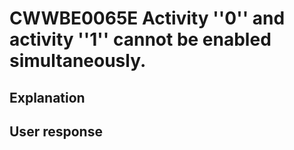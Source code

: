 # CWWBE0065E Activity ''0'' and activity ''1'' cannot be enabled simultaneously.

## Explanation

## User response